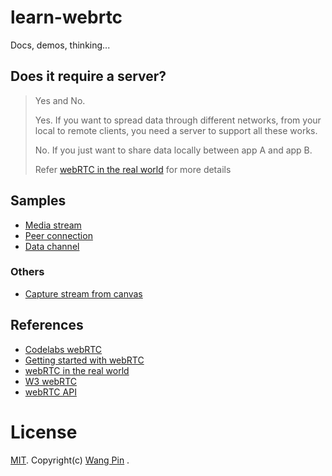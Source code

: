 # learn-webrtc
Docs, demos, thinking...

## Does it require a server?
> Yes and No.
>
> Yes. If you want to spread data through different networks, from your local to remote clients, you need a server to support all these works.
>
> No. If you just want to share data locally between app A and app B.
>
> Refer [webRTC in the real world](https://www.html5rocks.com/en/tutorials/webrtc/infrastructure/) for more details

## Samples

* [Media stream](https://rawgit.com/wangpin34/learn-webrtc/master/media-stream/index.html)
* [Peer connection](https://rawgit.com/wangpin34/learn-webrtc/master/peer-connection/index.html)
* [Data channel](https://rawgit.com/wangpin34/learn-webrtc/master/data-channel/index.html)

### Others
* [Capture stream from canvas](https://rawgit.com/wangpin34/learn-webrtc/master/capture-stream-from-canvas/index.html)

## References
* [Codelabs webRTC](https://codelabs.developers.google.com/codelabs/webrtc-web/#0)
* [Getting started with webRTC](https://www.html5rocks.com/en/tutorials/webrtc/basics/)
* [webRTC in the real world](https://www.html5rocks.com/en/tutorials/webrtc/infrastructure/)
* [W3 webRTC](https://www.w3.org/TR/webrtc/)
* [webRTC API](https://developer.mozilla.org/en-US/docs/Web/API/WebRTC_API)

# License
[MIT](https://opensource.org/licenses/MIT). Copyright(c) [Wang Pin](https://opensource.org/licenses/MIT) .

